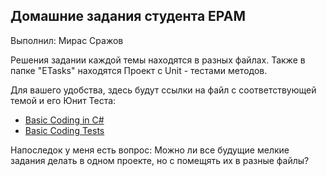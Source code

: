 ## Домашние задания студента EPAM

Выполнил: Мирас Сражов

Решения задании каждой темы находятся в разных файлах. Также в папке "ETasks" находятся Проект с Unit - тестами методов.

Для вашего удобства, здесь будут ссылки на файл с соответствующей темой и его Юнит Теста:
- [Basic Coding in C#](https://github.com/srazhov/EPAM_Student_Tasks/blob/master/EPAM/EPAM/BasicCoding.cs)
- [Basic Coding Tests](https://github.com/srazhov/EPAM_Student_Tasks/blob/master/EPAM/ETasks/BasicCodingTests.cs)

Напоследок у меня есть вопрос: Можно ли все будущие мелкие задания делать в одном проекте, но с помещять их в разные файлы?

